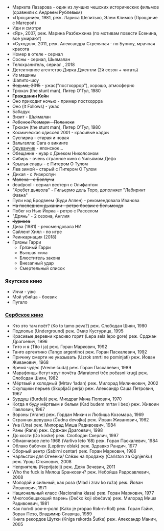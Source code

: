 
* Маркета Лазарова - один из лучших чешских исторических фильмов (сравнили с Андреем Рублевым)
* «Прощание», 1981, реж. Лариса Шепитько, Элем Климов (Прощание с Матерой)
* Иди и смотри
* «Яр», 2007, реж. Марина Разбежкина (по мотивам повести Есенина, все умирают)
* «Суходол», 2011, реж. Александра Стреляная - по Бунину, мрачная красота
* Номер в отеле - сериал
* Сосны - сериал, Шьямалан 
* Телохранитель, сериал , 2018
* Детективное агентство Дирка Джентли (2й сезон + читать)
* Из машины
* Шапито-шоу
* ~~Ведьма, 2015~~ - ужас("постхоррор"), хорошо, атмосферно
* Трюкач (the stunt man), Питер О'Тул, 1980
* **Гражданин Кейн**
* Оно приходит ночью - пример постхоррра
* Оно (It Follows) - ужас
* Бабадук
* Визит - Шьямалан
* ~~Ребенок Розмари - Полански~~
* Трюкач (the stunt man), Питер О'Тул, 1980
* Космическая одиссея 2001 - красивые кадры
* Суспириа - ~~старая~~ и новая
* Вальгалла: Сага о викинге
* [Одуванчик](https://film14.zagonka.tv/video/11897-1_oduvanchik-1985-online.html) - японское...
* Обещание - нуар с Джеком Николсоном
* Сибирь - очень странное кино с Уильямом Дефо
* Крылья славы - с Питером О Тулом
* Лев зимой - старый с Питером О Тулом
* Дикая - с Уизерспун
* ~~Малена - с Беллучи~~
* deadpool - сериал вестерн с Олифантом
* "Хребет дьявола" - Гильермо дель Торо, дополняет "Лабиринт Фавна"
* Пули над Бродвеем (Вуди Аллен) - рекомендовала Иванова
* ~~На последнем дыхании - ретро боевик с Бельмондо~~
* Побег из Нью Йорка - ретро с Расселом
* "Дрянь" - 2 сезона, Англия
* ~~Куриоса~~
* Дива (1981) - рекомендовала НИ
* Сайлент Хилл - по игре
* Реинкарнация (2018)
* Грязны Гарри
   * Грязный Гарри
   * Высшая сила
   * Блюститель закона
   * Внезапный удар
   * Смертельный список
    
### Якутское кино

* Иччи - ужс
* Мой убийца - боевик
* Пугало

### [Сербское кино](https://fitzroymag.com/longrid/balkany-na-jekrane/?utm_source=telegram.me&utm_medium=social&utm_campaign=raz-uzh-my-sidim-v-karantine-samoizolyatsi)

* Кто это там поёт? (Ko to tamo peva?) реж. Слободан Шиян, 1980 
* Подполье (Underground) реж. Эмир Кустурица, 1995
* Красивые деревни красиво горят (Lepa sela lepo gore) реж. Срджан Драгоевич, 1996
* Тито и я (Tito i ja) реж. Горан Маркович, 1992
* Танго аргентино (Tango argentino) реж. Горан Паскалевич, 1992
* Причину смерти не указывать (Uzrok smrti ne pominjati) реж. Йован Живанович, 1968
* Время чудес (Vreme čuda) реж. Горан Паскалевич, 1989
* Марафонцы бегут круг почёта (Maratonci trče počasni krug) реж. Слободан Шиян, 1982
* Мёртвый и холодный (Mrtav ‘ladan) реж. Милорад Милинкович, 2002
* Скупщики перьев (Skupljači perja) реж. Александр Саша Петрович, 1967
* Бурдуш (Burduš) реж. Миодраг Мича Попович, 1970
* Когда я буду мёртвым и белым (Kad budem mrtav i beo) реж. Живоин Павлович, 1967
* Вороны (Vrane) реж. Гордан Михич и Любиша Козомара, 1969
* Странная девушка (Čudna devojka) реж. Йован Живанович, 1962
* Уна (Una) реж. Милорад Миша Радивоевич, 1984
* Раны (Rane) реж. Срджан Драгоевич, 1998
* До кости (Do koske) реж. Слободан Скерлич, 1997
* Обманчивое лето 1968 (Varlivo leto ’68) реж. Горан Паскалевич, 1984
* Облако бабочек (Leptirov oblak) реж. Здравко Рандич, 1977
* Сборный центр (Sabirni centar) реж. Горан Маркович, 1989
* Чарльстон для Огненки/ Слёзы на продажу (Čarlston za Ognjenku) реж. Урош Стоянович, 2008
* Неприятель (Neprijatelj) реж. Деян Зечевич, 2011
* Who the fuck is Милош Бранкович? реж. Небойша Радосавлевич, 2008
* Молодой и сильный, как роза (Mlad i zrav ko ruža) реж. Йован Йованович, 1971
* Национальный класс (Nacionalna klasa) реж. Горан Маркович, 1977
* Многообещающий парень (Dečko koji obečava) реж. Милорад Миша Радивоевич, 1981
* Как погиб рок-н-ролл (Kako je propao Rok-n-Roll) реж. Горан Гайич, Зоран Пезо, Владимир Славица, 1989
* Книга рекордов Шутки (Kniga rekorda Šutke) реж. Александр Манич, 2005
